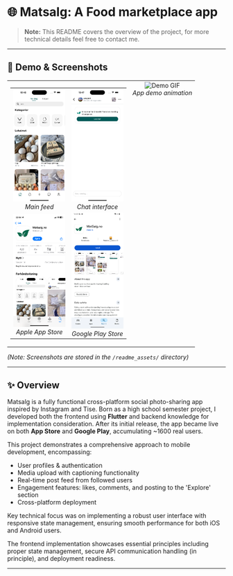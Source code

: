 # 🌐 Matsalg: A Food marketplace app

> **Note:** This README covers the overview of the project, for more technical details feel free to contact me.

---

## 📱 Demo & Screenshots

<table>
  <tr>
    <!-- Left Column: 2x2 Grid -->
    <td>
      <table>
        <tr>
          <td align="center">
            <img src="readme_assets/home.png" alt="Home Screen" width="120"/><br/>
            <em>Main feed</em>
          </td>
          <td align="center">
            <img src="readme_assets/chat.png" alt="Chat Screen" width="120"/><br/>
            <em>Chat interface</em>
          </td>
        </tr>
        <tr>
          <td align="center">
            <img src="readme_assets/app_store.png" alt="App Store" width="120"/><br/>
            <em>Apple App Store</em>
          </td>
          <td align="center">
            <img src="readme_assets/google_play.png" alt="Google Play" width="120"/><br/>
            <em>Google Play Store</em>
          </td>
        </tr>
      </table>
    </td>
    <!-- Right Column: Demo GIF -->
    <td align="center" valign="top">
      <img src="readme_assets/app_showcase.gif" alt="Demo GIF" height="560"/><br/>
      <em>App demo animation</em>
    </td>
  </tr>
</table>





*(Note: Screenshots are stored in the `/readme_assets/` directory)* 

--- 

## ✨ Overview

Matsalg is a fully functional cross-platform social photo-sharing app inspired by Instagram and Tise. Born as a high school semester project, I developed both the frontend using **Flutter** and backend knowledge for implementation consideration. After its initial release, the app became live on both **App Store** and **Google Play**, accumulating ~1600 real users.

This project demonstrates a comprehensive approach to mobile development, encompassing:

- User profiles & authentication
- Media upload with captioning functionality 
- Real-time post feed from followed users
- Engagement features: likes, comments, and posting to the 'Explore' section 
- Cross-platform deployment

Key technical focus was on implementing a robust user interface with responsive state management, ensuring smooth performance for both iOS and Android users.

 The frontend implementation showcases essential principles including proper state management, secure API communication handling (in principle), and deployment readiness.

---

